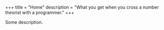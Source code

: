+++
title = "Home"
description = "What you get when you cross a number theorist with a programmer."
+++

Some description.
